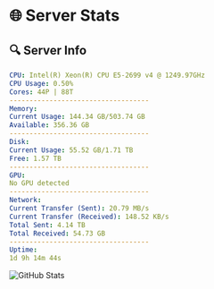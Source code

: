 # 🌐 Server Stats
## 🔍 Server Info
```yaml
CPU: Intel(R) Xeon(R) CPU E5-2699 v4 @ 1249.97GHz
CPU Usage: 0.50%
Cores: 44P | 88T
-----------------------------------
Memory:
Current Usage: 144.34 GB/503.74 GB
Available: 356.36 GB
-----------------------------------
Disk:
Current Usage: 55.52 GB/1.71 TB
Free: 1.57 TB
-----------------------------------
GPU:
No GPU detected
-----------------------------------
Network:
Current Transfer (Sent): 20.79 MB/s
Current Transfer (Received): 148.52 KB/s
Total Sent: 4.14 TB
Total Received: 54.73 GB
-----------------------------------
Uptime:
1d 9h 14m 44s
```
![GitHub Stats](https://img.shields.io/badge/Updated-2025-03-09_06:37:33-blue)